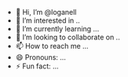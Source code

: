 - 👋 Hi, I’m @loganell
- 👀 I’m interested in ..
- 🌱 I’m currently learning ...
- 💞️ I’m looking to collaborate on ..
- 📫 How to reach me ...
- 😄 Pronouns: ...
- ⚡ Fun fact: ...

<!---
loganell/loganell is a ✨ special ✨ repository because its `README.md` (this file) appears on your GitHub profile.
You can click the Preview link to take a look at your changes.
--->
